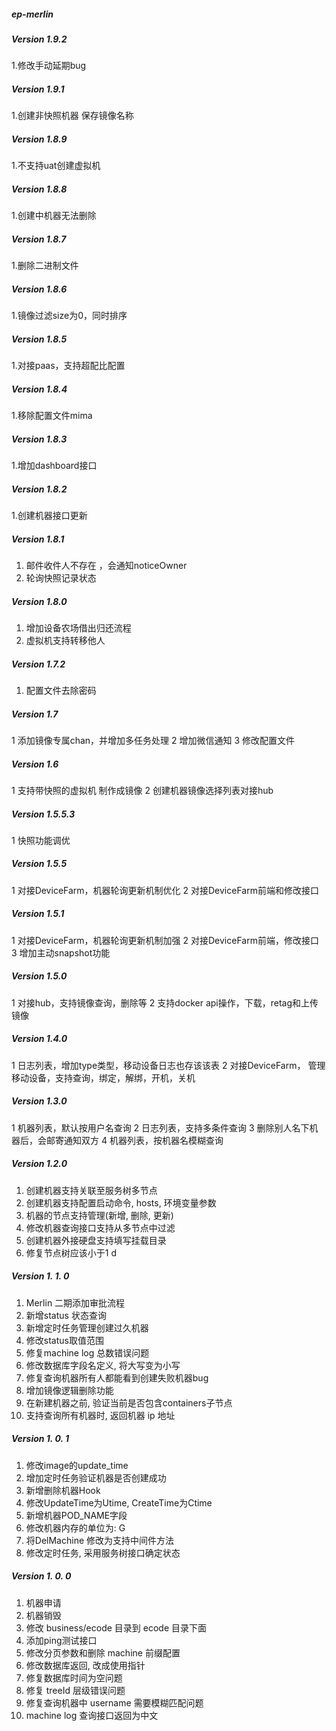 ##### ep-merlin

##### Version 1.9.2
1.修改手动延期bug

##### Version 1.9.1
1.创建非快照机器 保存镜像名称

##### Version 1.8.9
1.不支持uat创建虚拟机

##### Version 1.8.8
1.创建中机器无法删除

##### Version 1.8.7
1.删除二进制文件

##### Version 1.8.6
1.镜像过滤size为0，同时排序

##### Version 1.8.5
1.对接paas，支持超配比配置

##### Version 1.8.4
1.移除配置文件mima

##### Version 1.8.3
1.增加dashboard接口

##### Version 1.8.2
1.创建机器接口更新

##### Version 1.8.1
1. 邮件收件人不存在 ，会通知noticeOwner
2. 轮询快照记录状态

##### Version 1.8.0
1. 增加设备农场借出归还流程
2. 虚拟机支持转移他人


##### Version 1.7.2
1. 配置文件去除密码

##### Version 1.7
1 添加镜像专属chan，并增加多任务处理
2 增加微信通知
3 修改配置文件

##### Version 1.6
1 支持带快照的虚拟机 制作成镜像
2 创建机器镜像选择列表对接hub

##### Version 1.5.5.3
1 快照功能调优

##### Version 1.5.5
1 对接DeviceFarm，机器轮询更新机制优化
2 对接DeviceFarm前端和修改接口


##### Version 1.5.1
1 对接DeviceFarm，机器轮询更新机制加强
2 对接DeviceFarm前端，修改接口
3 增加主动snapshot功能


##### Version 1.5.0
1 对接hub，支持镜像查询，删除等
2 支持docker api操作，下载，retag和上传镜像


##### Version 1.4.0
1 日志列表，增加type类型，移动设备日志也存该该表
2 对接DeviceFarm， 管理移动设备，支持查询，绑定，解绑，开机，关机


##### Version 1.3.0
1 机器列表，默认按用户名查询
2 日志列表，支持多条件查询
3 删除别人名下机器后，会邮寄通知双方
4 机器列表，按机器名模糊查询


##### Version 1.2.0
1. 创建机器支持关联至服务树多节点
2. 创建机器支持配置启动命令, hosts, 环境变量参数
3. 机器的节点支持管理(新增, 删除, 更新)
4. 修改机器查询接口支持从多节点中过滤
5. 创建机器外接硬盘支持填写挂载目录
6. 修复节点树应该小于1 d


##### Version 1. 1. 0
1.  Merlin 二期添加审批流程  
2.  新增status 状态查询
3.  新增定时任务管理创建过久机器
4.  修改status取值范围 
5.  修复machine log 总数错误问题
6.  修改数据库字段名定义, 将大写变为小写
7.  修复查询机器所有人都能看到创建失败机器bug
8.  增加镜像逻辑删除功能
9.  在新建机器之前, 验证当前是否包含containers子节点
10.  支持查询所有机器时, 返回机器 ip 地址  

##### Version 1. 0. 1
1.  修改image的update_time  
2.  增加定时任务验证机器是否创建成功  
3.  新增删除机器Hook
4.  修改UpdateTime为Utime, CreateTime为Ctime
5.  新增机器POD_NAME字段
6. 修改机器内存的单位为: G  
7. 将DelMachine 修改为支持中间件方法  
8. 修改定时任务, 采用服务树接口确定状态    

##### Version 1. 0. 0
1. 机器申请  
2. 机器销毁  
3. 修改 business/ecode 目录到 ecode 目录下面  
4. 添加ping测试接口  
5. 修改分页参数和删除 machine 前缀配置  
6. 修改数据库返回, 改成使用指针  
7. 修复数据库时间为空问题  
8. 修复 treeId 层级错误问题  
9. 修复查询机器中 username 需要模糊匹配问题  
10. machine log 查询接口返回为中文  